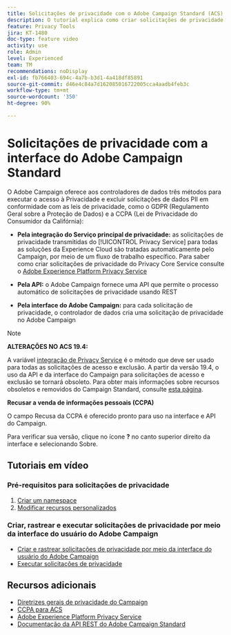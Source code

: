 ```yaml
---
title: Solicitações de privacidade com o Adobe Campaign Standard (ACS) - Visão geral
description: O tutorial explica como criar solicitações de privacidade por meio da interface do Adobe Campaign Standard.
feature: Privacy Tools
jira: KT-1480
doc-type: feature video
activity: use
role: Admin
level: Experienced
team: TM
recommendations: noDisplay
exl-id: fb766403-694c-4a7b-b3d1-4a418df85891
source-git-commit: d46e4c84a7d162085016722005cca4aadb4feb3c
workflow-type: tm+mt
source-wordcount: '350'
ht-degree: 90%

---
```


# Solicitações de privacidade com a interface do Adobe Campaign Standard

O Adobe Campaign oferece aos controladores de dados três métodos para executar o acesso à Privacidade e excluir solicitações de dados PII em conformidade com as leis de privacidade, como o GDPR (Regulamento Geral sobre a Proteção de Dados) e a CCPA (Lei de Privacidade do Consumidor da Califórnia):

* **Pela integração do Serviço principal de privacidade:** as solicitações de privacidade transmitidas do [!UICONTROL Privacy Service] para todas as soluções da Experience Cloud são tratadas automaticamente pelo Campaign, por meio de um fluxo de trabalho específico. Para saber como criar solicitações de privacidade do Privacy Core Service consulte o [Adobe Experience Platform Privacy Service](https://developer.adobe.com/apis/experienceplatform/gdpr.html)

* **Pela API:** o Adobe Campaign fornece uma API que permite o processo automático de solicitações de privacidade usando REST

* **Pela interface do Adobe Campaign:** para cada solicitação de privacidade, o controlador de dados cria uma solicitação de privacidade no Adobe Campaign

>[!NOTE]
>
> **ALTERAÇÕES NO ACS 19.4:**
> 
> A variável [integração de Privacy Service](https://developer.adobe.com/apis/experienceplatform/gdpr.html) é o método que deve ser usado para todas as solicitações de acesso e exclusão. A partir da versão 19.4, o uso da API e da interface do Campaign para solicitações de acesso e exclusão se tornará obsoleto. Para obter mais informações sobre recursos obsoletos e removidos do Campaign Standard, consulte [esta página](https://experienceleague.adobe.com/docs/campaign-standard/using/release-notes/deprecated-features.html?lang=br).
>
>**Recusar a venda de informações pessoais (CCPA)**
>
> O campo Recusa da CCPA é oferecido pronto para uso na interface e API do Campaign.
>
> Para verificar sua versão, clique no ícone **?** no canto superior direito da interface e selecionando Sobre.

## Tutoriais em vídeo

### Pré-requisitos para solicitações de privacidade

1. [Criar um namespace](/help/privacy/namespaces-for-privacy-requests.md)
1. [Modificar recursos personalizados](/help/privacy/custom-resources-for-privacy-requests.md)

### Criar, rastrear e executar solicitações de privacidade por meio da interface do usuário do Adobe Campaign

* [Criar e rastrear solicitações de privacidade por meio da interface do usuário do Adobe Campaign](/help/privacy/create-and-track-privacy-requests.md)
* [Executar solicitações de privacidade](/help/privacy/execute-privacy-requests.md)

## Recursos adicionais

* [Diretrizes gerais de privacidade do Campaign](https://experienceleague.adobe.com/docs/campaign-classic/using/getting-started/privacy/privacy-management.html?lang=br#getting-started)
* [CCPA para ACS](https://experienceleague.adobe.com/docs/campaign-standard/using/getting-started/privacy/privacy-requests.html?lang=br#privacy-requests)
* [Adobe Experience Platform Privacy Service](https://developer.adobe.com/apis/experienceplatform/gdpr.html)
* [Documentação da API REST do Adobe Campaign Standard](https://final-docs.campaign.adobe.com/doc/standard/en/api/ACS_API.html#privacy-management)
